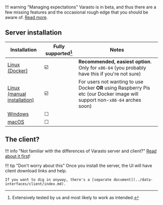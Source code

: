 !!! warning "Managing expectations"
    Varasto is in beta, and thus there are a few missing features and the occasional rough
    edge that you should be aware of. [Read more](limitations-of-beta-version.md).


Server installation
-------------------

| Installation                | Fully supported[^1] | Notes |
|-----------------------------|-----------------|-------|
| [Linux (Docker)](linux-docker.md) | ☑️ | **Recommended, easiest option**. Only for `x86-64` (you probably have this if you're not sure) |
| [Linux (manual installation)](linux-manual.md) | ☑️ | For users not wanting to use Docker **OR** using Raspberry Pis etc (our Docker image will support non-`x86-64` arches soon) |
| [Windows](windows.md)             | ☐ | |
| [macOS](mac.md)                     | ☐ | |


The client?
-----------

!!! info "Not familiar with the differences of Varasto server and client?"
	[Read about it first](../concepts-ideas-architecture/index.md#client-vs-server)!

!!! tip "Don't worry about this"
	Once you install the server, the UI will have client download links and help.
	
	If you want to dig in anyway, there's a [separate document](../data-interfaces/client/index.md).


[^1]: Extensively tested by us and most likely to work as intended.
